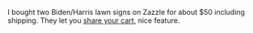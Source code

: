 I bought two Biden/Harris lawn signs on Zazzle for about $50 including shipping. They let you <a href="https://www.zazzle.com/co/cart?rnd=637352537975121016">share your cart</a>, nice feature. 

